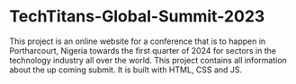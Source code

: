 # TechTitans-Global-Summit-2023
This project is an online website for a conference that is to happen in Portharcourt, Nigeria towards the first quarter of 2024 for sectors in the technology industry all over the world. This project contains all information about the up coming submit. It is built with HTML, CSS and JS.
